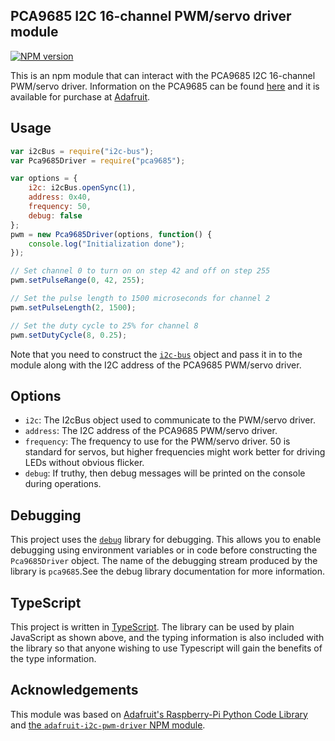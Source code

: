 ## PCA9685 I2C 16-channel PWM/servo driver module

[![NPM version](https://badge.fury.io/js/pca9685.svg)](http://badge.fury.io/js/pca9685)

This is an npm module that can interact with the PCA9685 I2C 16-channel
PWM/servo driver.  Information on the PCA9685 can be found
[here](http://www.nxp.com/products/lighting_driver_and_controller_ics/i2c_led_display_control/series/PCA9685.html)
and it is available for purchase at
[Adafruit](http://www.adafruit.com/products/815).


## Usage

```js
var i2cBus = require("i2c-bus");
var Pca9685Driver = require("pca9685");

var options = {
    i2c: i2cBus.openSync(1),
    address: 0x40,
    frequency: 50,
    debug: false
};
pwm = new Pca9685Driver(options, function() {
    console.log("Initialization done");
});

// Set channel 0 to turn on on step 42 and off on step 255
pwm.setPulseRange(0, 42, 255);

// Set the pulse length to 1500 microseconds for channel 2
pwm.setPulseLength(2, 1500);

// Set the duty cycle to 25% for channel 8
pwm.setDutyCycle(8, 0.25);
```

Note that you need to construct the [`i2c-bus`](https://npmjs.org/package/i2c-bus)
object and pass it in to the module along with the I2C address of the PCA9685
PWM/servo driver.


## Options

- `i2c`: The I2cBus object used to communicate to the PWM/servo driver.
- `address`: The I2C address of the PCA9685 PWM/servo driver.
- `frequency`: The frequency to use for the PWM/servo driver.  50 is
standard for servos, but higher frequencies might work better for
driving LEDs without obvious flicker.
- `debug`: If truthy, then debug messages will be printed on the console
during operations.


## Debugging

This project uses the [`debug`](https://npmjs.org/package/debug) library for
debugging.  This allows you to enable debugging using environment variables or in
code before constructing the `Pca9685Driver` object.  The name of the debugging
stream produced by the library is `pca9685`.See the debug library documentation
for more information.


## TypeScript

This project is written in [TypeScript](http://www.typescriptlang.org/).  The
library can be used by plain JavaScript as shown above, and the typing
information is also included with the library so that anyone wishing to use
Typescript will gain the benefits of the type information.

## Acknowledgements

This module was based on
[Adafruit's Raspberry-Pi Python Code Library](https://github.com/adafruit/Adafruit-Raspberry-Pi-Python-Code.git)
and
[the `adafruit-i2c-pwm-driver` NPM module](https://www.npmjs.com/package/adafruit-i2c-pwm-driver).

